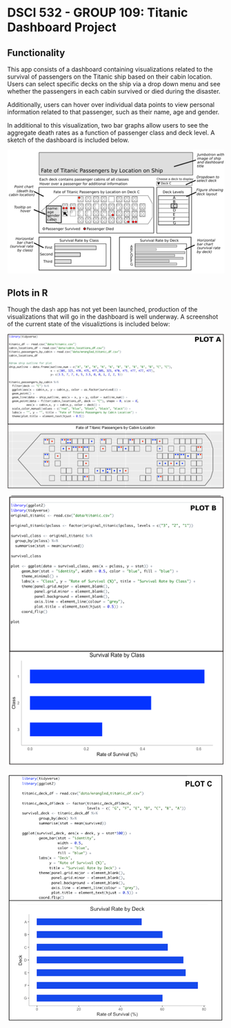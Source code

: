 # DSCI 532 - GROUP 109: Titanic Dashboard Project

## Functionality

This app consists of a dashboard containing visualizations related to the survival of passengers on the Titanic ship based on their cabin location. Users can select specific decks on the ship via a drop down menu and see whether the passengers in each cabin survived or died during the disaster.  

Additionally, users can hover over individual data points to view personal information related to that passenger, such as their name, age and gender. 

In additional to this visualization, two bar graphs allow users to see the aggregate death rates as a function of passenger class and deck level. A sketch of the dashboard is included below.

![](img/dashboard_sketch_updated.png)

## Plots in R

Though the dash app has not yet been launched, production of the visualizations that will go in the dashboard is well underway. A screenshot of the current state of the visualiztions is included below:

![](img/titanic_survival_cabin_plot.png)

![](img/class_plot_in_r.png)

![](img/titanic_deck_plot.png)

